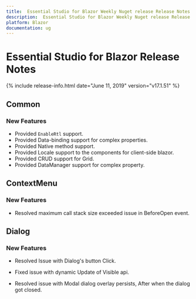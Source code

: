 ```yaml
---
title:  Essential Studio for Blazor Weekly Nuget release Release Notes  
description:  Essential Studio for Blazor Weekly Nuget release Release Notes  
platform: Blazor
documentation: ug
---
```


#  Essential Studio for Blazor  Release Notes  

{% include release-info.html date="June 11, 2019"  version="v17.1.51" %} 

## Common

### New Features

- Provided `EnableRtl` support.
- Provided Data-binding support for complex properties.
- Provided Native method support.
- Provided Locale support to the components for client-side blazor.
- Provided CRUD support for Grid.
- Provided DataManager support for complex property.

## ContextMenu

### New Features

- Resolved maximum call stack size exceeded issue in BeforeOpen event.

## Dialog

### New Features

- Resolved Issue with Dialog's button Click.

- Fixed issue with dynamic Update of Visible api.

- Resolved issue with Modal dialog overlay persists, After when the dialog got closed.